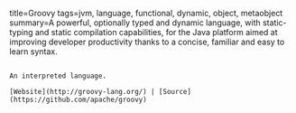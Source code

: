 title=Groovy
tags=jvm, language, functional, dynamic, object, metaobject
summary=A powerful, optionally typed and dynamic language, with static-typing and static compilation capabilities, for the Java platform aimed at improving developer productivity thanks to a concise, familiar and easy to learn syntax.
~~~~~~

An interpreted language.

[Website](http://groovy-lang.org/) | [Source](https://github.com/apache/groovy)


